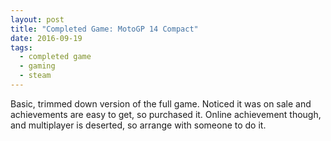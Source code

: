 ```yaml
---
layout: post
title: "Completed Game: MotoGP 14 Compact"
date: 2016-09-19
tags: 
  - completed game
  - gaming
  - steam
---
```


Basic, trimmed down version of the full game.
Noticed it was on sale and achievements are easy to get, so purchased it.
Online achievement though, and multiplayer is deserted, so arrange with someone to do it.